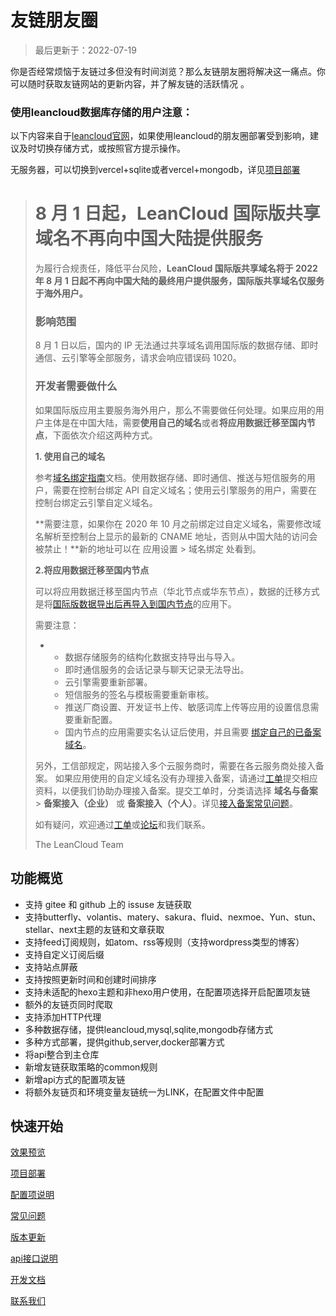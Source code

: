 # 友链朋友圈

> 最后更新于：2022-07-19

你是否经常烦恼于友链过多但没有时间浏览？那么友链朋友圈将解决这一痛点。你可以随时获取友链网站的更新内容，并了解友链的活跃情况 。

### 使用leancloud数据库存储的用户注意：

以下内容来自于[leancloud官网](https://leancloud.app/)，如果使用leancloud的朋友圈部署受到影响，建议及时切换存储方式，或按照官方提示操作。

无服务器，可以切换到vercel+sqlite或者vercel+mongodb，详见[项目部署](deploy.md)

> # 8 月 1 日起，LeanCloud 国际版共享域名不再向中国大陆提供服务
>
> 为履行合规责任，降低平台风险，**LeanCloud 国际版共享域名将于 2022 年 8 月 1 日起不再向中国大陆的最终用户提供服务，国际版共享域名仅服务于海外用户。**
>
> ### 影响范围
>
> 8 月 1 日以后，国内的 IP 无法通过共享域名调用国际版的数据存储、即时通信、云引擎等全部服务，请求会响应错误码 1020。
>
> ### 开发者需要做什么
>
> 如果国际版应用主要服务海外用户，那么不需要做任何处理。如果应用的用户主体是在中国大陆，需要**使用自己的域名**或者**将应用数据迁移至国内节点**，下面依次介绍这两种方式。
>
> **1. 使用自己的域名**
>
> 参考[域名绑定指南](https://leancloud.cn/docs/custom-api-domain-guide.html)文档。使用数据存储、即时通信、推送与短信服务的用户，需要在控制台绑定 API 自定义域名；使用云引擎服务的用户，需要在控制台绑定云引擎自定义域名。
>
> **需要注意，如果你在 2020 年 10 月之前绑定过自定义域名，需要修改域名解析至控制台上显示的最新的 CNAME 地址，否则从中国大陆的访问会被禁止！**新的地址可以在 应用设置 > 域名绑定 处看到。
>
> **2.将应用数据迁移至国内节点**
>
> 可以将应用数据迁移至国内节点（华北节点或华东节点），数据的迁移方式是将[国际版数据导出后再导入到国内节点](https://leancloud.cn/docs/account-and-dashboard-faq.html#hash-1060823898)的应用下。
>
> 需要注意：
>
> - - 数据存储服务的结构化数据支持导出与导入。
>   - 即时通信服务的会话记录与聊天记录无法导出。
>   - 云引擎需要重新部署。
>   - 短信服务的签名与模板需要重新审核。
>   - 推送厂商设置、开发证书上传、敏感词库上传等应用的设置信息需要重新配置。
>   - 国内节点的应用需要实名认证后使用，并且需要 [绑定自己的已备案域名](https://leancloud.cn/docs/custom-api-domain-guide.html)。
>
> 另外，工信部规定，网站接入多个云服务商时，需要在各云服务商处接入备案。 如果应用使用的自定义域名没有办理接入备案，请通过[工单](https://leanticket.cn/)提交相应资料，以便我们协助办理接入备案。提交工单时，分类请选择 **域名与备案** > **备案接入（企业）** 或 **备案接入（个人）**。详见[接入备案常见问题](https://forum.leancloud.cn/t/topic/24998)。
>
> 如有疑问，欢迎通过[工单](https://www.leanticket.cn/)或[论坛](https://forum.leancloud.cn/latest)和我们联系。
>
> 
>
> The LeanCloud Team



## 功能概览

- 支持 gitee 和 github 上的 issuse 友链获取
- 支持butterfly、volantis、matery、sakura、fluid、nexmoe、Yun、stun、stellar、next主题的友链和文章获取
- 支持feed订阅规则，如atom、rss等规则（支持wordpress类型的博客）
- 支持自定义订阅后缀
- 支持站点屏蔽
- 支持按照更新时间和创建时间排序
- 支持未适配的hexo主题和非hexo用户使用，在配置项选择开启配置项友链
- 额外的友链页同时爬取
- 支持添加HTTP代理
- 多种数据存储，提供leancloud,mysql,sqlite,mongodb存储方式
- 多种方式部署，提供github,server,docker部署方式
- 将api整合到主仓库
- 新增友链获取策略的common规则
- 新增api方式的配置项友链
- 将额外友链页和环境变量友链统一为LINK，在配置文件中配置

## 快速开始

[效果预览](preview.md)

[项目部署](deploy.md)

[配置项说明](settings.md)

[常见问题](problems.md)

[版本更新](update.md)

[api接口说明](apidoc.md)

[开发文档](developmentdoc.md)

[联系我们](contactus.md)

